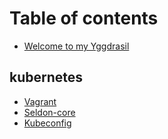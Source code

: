 # Table of contents

* [Welcome to my Yggdrasil](README.md)

## kubernetes

* [Vagrant](kubernetes/vagrant.md)
* [Seldon-core](kubernetes/seldon-core.md)
* [Kubeconfig](kubernetes/kubeconfig.md)

